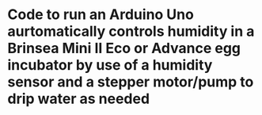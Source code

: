 # Code to run an Arduino Uno aurtomatically controls humidity in a Brinsea Mini II Eco or Advance egg incubator by use of a humidity sensor and a stepper motor/pump to drip water as needed
